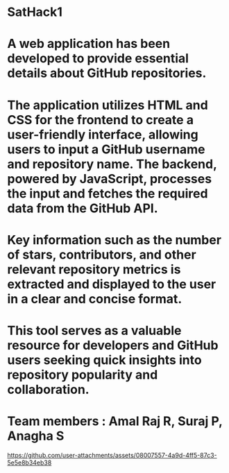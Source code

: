 # SatHack1
# A web application has been developed to provide essential details about GitHub repositories.

# The application utilizes HTML and CSS for the frontend to create a user-friendly interface, allowing users to input a GitHub username and repository name. The backend, powered by JavaScript, processes the input and fetches the required data from the GitHub API.

# Key information such as the number of stars, contributors, and other relevant repository metrics is extracted and displayed to the user in a clear and concise format.

# This tool serves as a valuable resource for developers and GitHub users seeking quick insights into repository popularity and collaboration. 

# Team members : Amal Raj R, Suraj P, Anagha S

https://github.com/user-attachments/assets/08007557-4a9d-4ff5-87c3-5e5e8b34eb38
